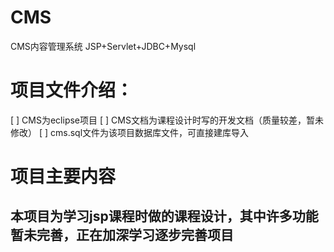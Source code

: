 # CMS
CMS内容管理系统  JSP+Servlet+JDBC+Mysql
# 项目文件介绍：

[ ] CMS为eclipse项目
[ ] CMS文档为课程设计时写的开发文档（质量较差，暂未修改）
[ ] cms.sql文件为该项目数据库文件，可直接建库导入

# 项目主要内容

<h2>本项目为学习jsp课程时做的课程设计，其中许多功能暂未完善，正在加深学习逐步完善项目</h2>

